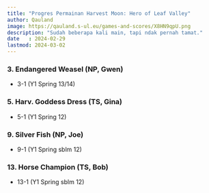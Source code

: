 ```yaml
---
title: "Progres Permainan Harvest Moon: Hero of Leaf Valley"
author: Qauland
image: https://qauland.s-ul.eu/games-and-scores/X8HN9qpU.png
description: "Sudah beberapa kali main, tapi ndak pernah tamat."
date   : 2024-02-29
lastmod: 2024-03-02
---
```


### 3. Endangered Weasel (NP, Gwen)

- 3-1 (Y1 Spring 13/14)

### 5. Harv. Goddess Dress (TS, Gina)

- 5-1 (Y1 Spring 12)

### 9. Silver Fish (NP, Joe)

- 9-1 (Y1 Spring sblm 12)

### 13. Horse Champion (TS, Bob)

- 13-1 (Y1 Spring sblm 12)
